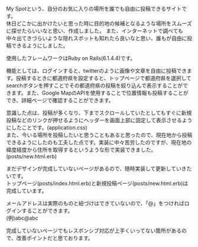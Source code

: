 My Spotという、自分のお気に入りの場所を誰でも自由に投稿できるサイトです。  
休日どこかに出かけたいと思った時に目的地の候補となるような場所をスムーズに探せたらいいなと思い、作成しました。
また、インターネットで調べても中々出てきづらいような隠れスポットも知れたら良いなと思い、誰もが自由に投稿できるようにしました。  
  
  使用したフレームワークはRuby on Rails(6.1.4.4)です。  
  
  機能としては、ログインすると、twitterのように画像や文章を自由に投稿できます。投稿するときに都道府県を設定すると、トップページで都道府県を選択してsearchボタンを押すことでその都道府県の投稿を絞り込んで表示することができます。また、Google MapのAPIを使用することで位置情報も投稿することができ、詳細ページで確認することができます。  
  
  意識した点は、投稿が多くなり、下までスクロールしていたとしてもすぐに新規投稿などのリンクが押せるようにヘッダーを画面上部に固定して表示させるようにしたことです。(application.css)  
また、今いる場所を投稿したいと思うこともあると思ったので、現在地から投稿できるようにしたのも工夫した点です。実装に中々苦労したのですが、現在地の緯度経度から住所を取得するというような形で実装できました。(posts/new.html.erb)  

まだデザインが完成していないページがあるので、随時実装して更新していきたいです。  
トップページ(posts/index.html.erb)と新規投稿ページ(posts/new.html.erb)は完成しています。  

メールアドレスは実際のものと紐づけはできていないので、「@」をつければログインすることができます。  
(例)abc@abc  

完成していないページでもレスポンシブ対応が上手くいってない箇所があるので、改善ポイントだと思ております。
